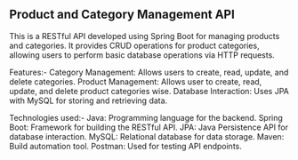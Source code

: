 Product and Category Management API
-----------------------------------

This is a RESTful API developed using Spring Boot for managing products and categories. It provides CRUD operations for product categories, allowing users to perform basic database operations via HTTP requests.

Features:-
Category Management: Allows users to create, read, update, and delete categories.
Product Management: Allows user to create, read, update, and delete product categories wise.
Database Interaction: Uses JPA with MySQL for storing and retrieving data.

Technologies used:-
Java: Programming language for the backend.
Spring Boot: Framework for building the RESTful API.
JPA: Java Persistence API for database interaction.
MySQL: Relational database for data storage.
Maven: Build automation tool.
Postman: Used for testing API endpoints.
